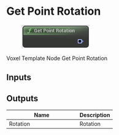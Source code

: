 # Get Point Rotation

<div align="left" data-full-width="false"><figure><img src="../../../.gitbook/assets/get_point_rotation.png" alt=""><figcaption></figcaption></figure></div>

Voxel Template Node Get Point Rotation

## Inputs

## Outputs

<table><thead><tr><th width="170">Name</th><th>Description</th></tr></thead><tbody><tr><td>Rotation</td><td>Rotation</td></tr></tbody></table>
